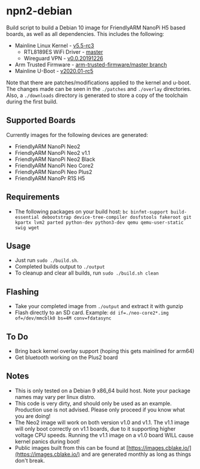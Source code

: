 # npn2-debian

Build script to build a Debian 10 image for FriendlyARM NanoPi H5 based boards, as well as all dependencies. This includes the following:

- Mainline Linux Kernel - [v5.5-rc3](https://git.kernel.org/pub/scm/linux/kernel/git/stable/linux.git/log/?h=v5.5-rc3)
  - RTL8189ES WiFi Driver - [master](https://github.com/jwrdegoede/rtl8189ES_linux/tree/master)
  - Wireguard VPN - [v0.0.20191226](https://git.zx2c4.com/wireguard-linux-compat/tag/?h=v0.0.20191226)
- Arm Trusted Firmware - [arm-trusted-firmware/master branch](https://github.com/ARM-software/arm-trusted-firmware/tree/master)
- Mainline U-Boot - [v2020.01-rc5](https://github.com/u-boot/u-boot/tree/v2020.01-rc5)

Note that there are patches/modifications applied to the kernel and u-boot. The changes made can be seen in the `./patches` and `./overlay` directories. Also, a `./downloads` directory is generated to store a copy of the toolchain during the first build.

## Supported Boards
Currently images for the following devices are generated:
* FriendlyARM NanoPi Neo2
* FriendlyARM NanoPi Neo2 v1.1
* FriendlyARM NanoPi Neo2 Black
* FriendlyARM NanoPi Neo Core2
* FriendlyARM NanoPi Neo Plus2
* FriendlyARM NanoPr R1S H5

## Requirements

- The following packages on your build host: `bc binfmt-support build-essential debootstrap device-tree-compiler dosfstools fakeroot git kpartx lvm2 parted python-dev python3-dev qemu qemu-user-static swig wget`

## Usage
- Just run `sudo ./build.sh`.
- Completed builds output to `./output`
- To cleanup and clear all builds, run `sudo ./build.sh clean`

## Flashing
- Take your completed image from `./output` and extract it with gunzip
- Flash directly to an SD card. Example: `dd if=./neo-core2*.img of=/dev/mmcblk0 bs=4M conv=fdatasync`

## To Do
* Bring back kernel overlay support (hoping this gets mainlined for arm64)
* Get bluetooth working on the Plus2 board

## Notes
- This is only tested on a Debian 9 x86_64 build host. Note your package names may vary per linux distro.
- This code is very dirty, and should only be used as an example. Production use is not advised. Please only proceed if you know what you are doing!
- The Neo2 image will work on both version v1.0 and v1.1. The v1.1 image will only boot correctly on v1.1 boards, due to it supporting higher voltage CPU speeds. Running the v1.1 image on a v1.0 board WILL cause kernel panics during boot!
- Public images built from this can be found at [https://images.cblake.io/](https://images.cblake.io/) and are generated monthly as long as things don't break.
